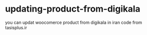 # updating-product-from-digikala
you can updat woocomerce product from digikala in iran
code from tasisplus.ir
